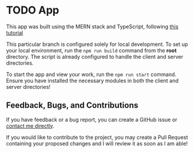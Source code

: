 # TODO App

This app was built using the MERN stack and TypeScript, following [this tutorial](https://www.freecodecamp.org/news/how-to-build-a-todo-app-with-react-typescript-nodejs-and-mongodb/)

This particular branch is configured solely for local development. To set up your local environment, run the `npm run build` command from the **root** directory. The script is already configured to handle the client and server directories.

To start the app and view your work, run the `npm run start` command. Ensure you have installed the necessary modules in both the client and server directories!

## Feedback, Bugs, and Contributions

If you have feedback or a bug report, you can create a GitHub issue or [contact me directly](https://contact.nhcarrigan.com).

If you would like to contribute to the project, you may create a Pull Request containing your proposed changes and I will review it as soon as I am able!